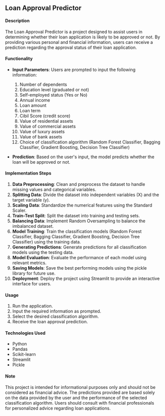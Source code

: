 ## Loan Approval Predictor

#### Description
The Loan Approval Predictor is a project designed to assist users in determining whether their loan application is likely to be approved or not. By providing various personal and financial information, users can receive a prediction regarding the approval status of their loan application.

#### Functionality
- **Input Parameters**: Users are prompted to input the following information:
  1. Number of dependents
  2. Education level (graduated or not)
  3. Self-employed status (Yes or No)
  4. Annual income
  5. Loan amount
  6. Loan term
  7. Cibil Score (credit score)
  8. Value of residential assets
  9. Value of commercial assets
  10. Value of luxury assets
  11. Value of bank assets
  12. Choice of classification algorithm (Random Forest Classifier, Bagging Classifier, Gradient Boosting, Decision Tree Classifier)

- **Prediction**: Based on the user's input, the model predicts whether the loan will be approved or not.

#### Implementation Steps
1. **Data Preprocessing**: Clean and preprocess the dataset to handle missing values and categorical variables.
2. **Splitting Data**: Divide the dataset into independent variables (X) and the target variable (y).
3. **Scaling Data**: Standardize the numerical features using the Standard Scaler.
4. **Train-Test Split**: Split the dataset into training and testing sets.
5. **Balancing Data**: Implement Random Oversampling to balance the imbalanced dataset.
6. **Model Training**: Train the classification models (Random Forest Classifier, Bagging Classifier, Gradient Boosting, Decision Tree Classifier) using the training data.
7. **Generating Predictions**: Generate predictions for all classification models using the testing data.
8. **Model Evaluation**: Evaluate the performance of each model using relevant metrics.
9. **Saving Models**: Save the best performing models using the pickle library for future use.
10. **Deployment**: Deploy the project using Streamlit to provide an interactive interface for users.

#### Usage
1. Run the application.
2. Input the required information as prompted.
3. Select the desired classification algorithm.
4. Receive the loan approval prediction.

#### Technologies Used
- Python
- Pandas
- Scikit-learn
- Streamlit
- Pickle

#### Note
This project is intended for informational purposes only and should not be considered as financial advice. The predictions provided are based solely on the data provided by the user and the performance of the selected classification algorithm. Users should consult with financial professionals for personalized advice regarding loan applications.

